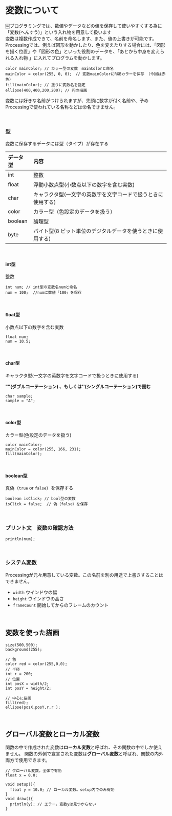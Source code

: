 # 変数について

￼プログラミングでは、数値やデータなどの値を保存して使いやすくする為に「変数(へんすう)」という入れ物を用意して扱います<br>
変数は複数作成できて、名前を命名します、また、値の上書きが可能です。<br>
Processingでは、例えば図形を動かしたり、色を変えたりする場合には、「図形を描く位置」や「図形の色」といった役割のデータを、「あとから中身を変えられる入れ物 」に入れてプログラムを動かします。


```
color mainColor; // カラー型の変数　mainColorと命名
mainColor = color(255, 0, 0);　// 変数mainColorにRGBカラーを保存￼（今回は赤色）
fill(mainColor); // 塗りに変数名を指定
ellipse(400,400,200,200); // 円の描画
```


変数には好きな名前がつけられますが、先頭に数字が付く名前や、予めProcessingで使われている名称などは命名できません。


&nbsp;


### 型
変数に保存するデータには型（タイプ）が存在する

|データ型 | 内容 |
|:-----------|:------------|
| int       | 整数 |
| float     | 浮動小数点型(小数点以下の数字を含む実数) |
| char       | キャラクタ型(一文字の英数字を文字コードで扱うときに使用する) |
| color    | カラー型（色設定のデータを扱う）|
| boolean       | 論理型 |
| byte    | バイト型(8 ビット単位のデジタルデータを使うときに使用する) |



&nbsp;

#### int型
整数

```
int num; // int型の変数名numと命名
num = 100;￼ //numに数値「100」を保存
```


&nbsp;

#### float型  
小数点以下の数字を含む実数

```
float num;
num = 10.5;￼
```


&nbsp;

#### char型
キャラクタ型(一文字の英数字を文字コードで扱うときに使用する)

__""(ダブルコーテーション) 、もしくは''(シングルコーテーション)で囲む__

```
char sample;
sample = "A";￼
```


&nbsp;

#### color型

カラー型(色設定のデータを扱う)

```
color mainColor;
mainColor = color(255, 166, 231);￼
fill(mainColor);
```

&nbsp;

#### boolean型

真偽（`true` or `false`）を保存する

```
boolean isClick; // bool型の変数
isClick = false;￼ // 偽（false）を保存
```

&nbsp;

### プリント文　変数の確認方法　

```
println(num);

```




&nbsp;
&nbsp;

### システム変数
Processingが元々用意している変数。この名前を別の用途で上書きすることはできません。

* `width` ウインドウの幅
* `height` ウインドウの高さ
* `frameCount` 開始してからのフレームのカウント



&nbsp;
&nbsp;
&nbsp;

## 変数を使った描画

```
size(500,500);
background(255);

// 色
color red = color(255,0,0);
// 半径
int r = 200;
// 位置
int posX = width/2;
int posY = height/2;

// 中心に描画
fill(red);
ellipse(posX,posY,r,r );

```


&nbsp;
&nbsp;


## グローバル変数とローカル変数

関数の中で作成された変数は**ローカル変数**と呼ばれ、その関数の中でしか使えません。
関数の外側で宣言された変数は**グローバル変数**と呼ばれ、関数の内外両方で使用できます。


```
// グローバル変数。全体で有効
float x = 0.0; 

void setup(){
  float y = 10.0; // ローカル変数。setup内でのみ有効
}
void draw(){
  println(y); // エラー。変数yは見つからない
}
```





